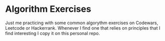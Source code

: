 # Algorithm Exercises

Just me practicing with some common algorythm exercises on Codewars, Leetcode or Hackerrank. Whenever I find one that relies on principles that I find interesting I copy it on this personal repo.
